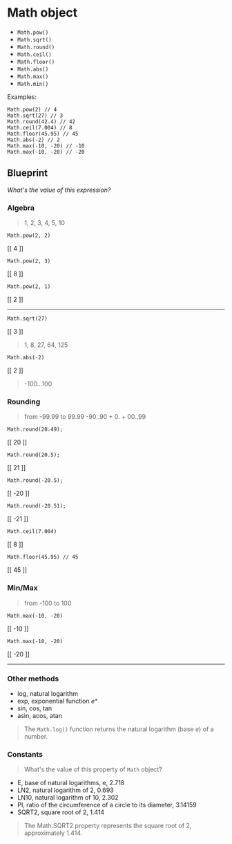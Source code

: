 Math object
===========

- `Math.pow()`
- `Math.sqrt()`
- `Math.round()`
- `Math.ceil()`
- `Math.floor()`
- `Math.abs()`
- `Math.max()`
- `Math.min()`

Examples:

    Math.pow(2) // 4
    Math.sqrt(27) // 3
    Math.round(42.4) // 42
    Math.ceil(7.004) // 8
    Math.floor(45.95) // 45
    Math.abs(-2) // 2
    Math.max(-10, -20) // -10
    Math.max(-10, -20) // -20


## Blueprint

_What's the value of this expression?_

### Algebra
> 1, 2, 3, 4, 5, 10

    Math.pow(2, 2)
[[ 4 ]]

    Math.pow(2, 3)
[[ 8 ]]

    Math.pow(2, 1)
[[ 2 ]]

---

    Math.sqrt(27)
[[ 3 ]]

> 1, 8, 27, 64, 125

    Math.abs(-2)
[[ 2 ]]

> -100...100

### Rounding

> from -99.99 to 99.99
> -90..90 + 0. + 00..99

    Math.round(20.49);
[[ 20 ]]

    Math.round(20.5);
[[ 21 ]]

    Math.round(-20.5);
[[ -20 ]]

    Math.round(-20.51);
[[ -21 ]]

    Math.ceil(7.004)
[[ 8 ]]

    Math.floor(45.95) // 45
[[ 45 ]]

### Min/Max
> from -100 to 100

    Math.max(-10, -20)
[[ -10 ]]

    Math.max(-10, -20)
[[ -20 ]]

---

### Other methods
- log, natural logarithm
- exp, exponential function _eˣ_
- sin, cos, tan
- asin, acos, atan

> The `Math.log()` function returns the natural logarithm (base _e_) of a number.

### Constants
> What's the value of this property of `Math` object?

- E, base of natural logarithms, e, 2.718
- LN2, natural logarithm of 2, 0.693
- LN10, natural logarithm of 10, 2.302
- PI, ratio of the circumference of a circle to its diameter, 3.14159
- SQRT2, square root of 2, 1.414

> The Math.SQRT2 property represents the square root of 2, approximately 1.414.